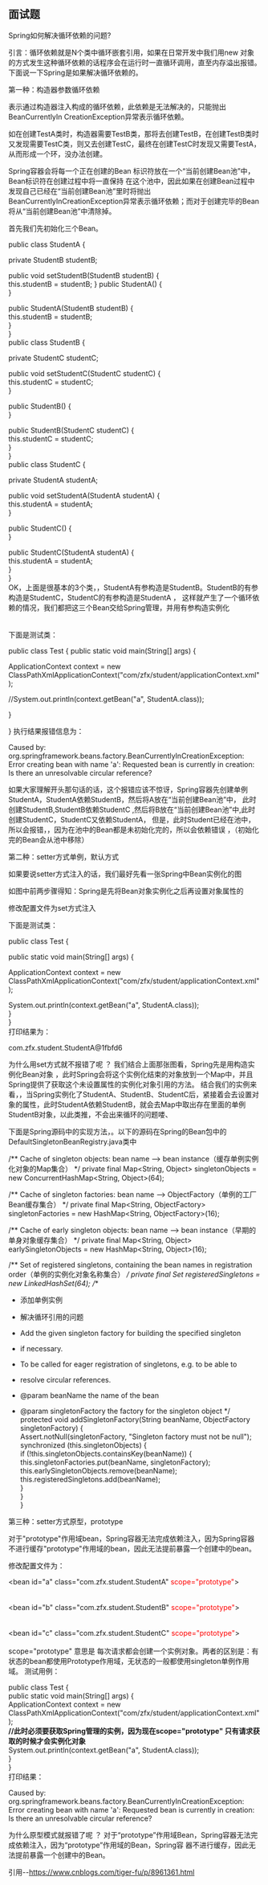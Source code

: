 ## 面试题
Spring如何解决循环依赖的问题?

引言：循环依赖就是N个类中循环嵌套引用，如果在日常开发中我们用new 对象的方式发生这种循环依赖的话程序会在运行时一直循环调用，直至内存溢出报错。下面说一下Spring是如果解决循环依赖的。

第一种：构造器参数循环依赖

表示通过构造器注入构成的循环依赖，此依赖是无法解决的，只能抛出BeanCurrentlyIn CreationException异常表示循环依赖。

如在创建TestA类时，构造器需要TestB类，那将去创建TestB，在创建TestB类时又发现需要TestC类，则又去创建TestC，最终在创建TestC时发现又需要TestA，从而形成一个环，没办法创建。

Spring容器会将每一个正在创建的Bean 标识符放在一个“当前创建Bean池”中，Bean标识符在创建过程中将一直保持
在这个池中，因此如果在创建Bean过程中发现自己已经在“当前创建Bean池”里时将抛出
BeanCurrentlyInCreationException异常表示循环依赖；而对于创建完毕的Bean将从“当前创建Bean池”中清除掉。

首先我们先初始化三个Bean。

public class StudentA { 
  
 private StudentB studentB;  
  
 public void setStudentB(StudentB studentB) {  
    this.studentB = studentB; 
 } 
 public StudentA() {  
 }  
  
 public StudentA(StudentB studentB) {  
    this.studentB = studentB;  
 }  
}  
public class StudentB {  
  
 private StudentC studentC;  
   
 public void setStudentC(StudentC studentC) {  
 this.studentC = studentC;  
 }  
   
 public StudentB() {  
 }  
   
 public StudentB(StudentC studentC) {  
 this.studentC = studentC;  
 }  
}  
public class StudentC {  
  
 private StudentA studentA;  
  
 public void setStudentA(StudentA studentA) {  
 this.studentA = studentA;  
 }  
  
 public StudentC() {  
 }  
  
 public StudentC(StudentA studentA) {  
 this.studentA = studentA;  
 }  
}  
OK，上面是很基本的3个类，，StudentA有参构造是StudentB。StudentB的有参构造是StudentC，StudentC的有参构造是StudentA ，
这样就产生了一个循环依赖的情况，我们都把这三个Bean交给Spring管理，并用有参构造实例化
<bean id="a" class="com.zfx.student.StudentA">  
 <constructor-arg index="0" ref="b"></constructor-arg>  
</bean>  
<bean id="b" class="com.zfx.student.StudentB"> 
 <constructor-arg index="0" ref="c"></constructor-arg> 
</bean> 
<bean id="c" class="com.zfx.student.StudentC"> 
 <constructor-arg index="0" ref="a"></constructor-arg> 
</bean>
下面是测试类：

public class Test { 
 public static void main(String[] args) { 
 
 ApplicationContext context = new ClassPathXmlApplicationContext("com/zfx/student/applicationContext.xml"); 
 
 //System.out.println(context.getBean("a", StudentA.class)); 
 
 } 
 
}
执行结果报错信息为：

Caused by: org.springframework.beans.factory.BeanCurrentlyInCreationException:  
    Error creating bean with name 'a': Requested bean is currently in creation: Is there an unresolvable circular reference? 

如果大家理解开头那句话的话，这个报错应该不惊讶，Spring容器先创建单例StudentA，StudentA依赖StudentB，然后将A放在“当前创建Bean池”中，
此时创建StudentB,StudentB依赖StudentC ,然后将B放在“当前创建Bean池”中,此时创建StudentC，StudentC又依赖StudentA， 但是，此时Student已经在池中，所以会报错，，因为在池中的Bean都是未初始化完的，所以会依赖错误 ，（初始化完的Bean会从池中移除）

第二种：setter方式单例，默认方式

如果要说setter方式注入的话，我们最好先看一张Spring中Bean实例化的图

如图中前两步骤得知：Spring是先将Bean对象实例化之后再设置对象属性的

修改配置文件为set方式注入

<!--scope="singleton"(默认就是单例方式) -->
<bean id="a" class="com.zfx.student.StudentA" scope="singleton"> 
 <property name="studentB" ref="b"></property>  
</bean>  
<bean id="b" class="com.zfx.student.StudentB" scope="singleton">  
 <property name="studentC" ref="c"></property>  
</bean>  
<bean id="c" class="com.zfx.student.StudentC" scope="singleton">  
 <property name="studentA" ref="a"></property>  
</bean> 
下面是测试类：

public class Test {  
  
 public static void main(String[] args) {  
  
  ApplicationContext context = new ClassPathXmlApplicationContext("com/zfx/student/applicationContext.xml");  
   
  System.out.println(context.getBean("a", StudentA.class));  
 }  
}  
打印结果为：

com.zfx.student.StudentA@1fbfd6   

为什么用set方式就不报错了呢 ？
我们结合上面那张图看，Spring先是用构造实例化Bean对象 ，此时Spring会将这个实例化结束的对象放到一个Map中，并且Spring提供了获取这个未设置属性的实例化对象引用的方法。   结合我们的实例来看，，当Spring实例化了StudentA、StudentB、StudentC后，紧接着会去设置对象的属性，此时StudentA依赖StudentB，就会去Map中取出存在里面的单例StudentB对象，以此类推，不会出来循环的问题喽、

下面是Spring源码中的实现方法，。以下的源码在Spring的Bean包中的DefaultSingletonBeanRegistry.java类中

/** Cache of singleton objects: bean name --> bean instance（缓存单例实例化对象的Map集合） */
 private final Map<String, Object> singletonObjects = new ConcurrentHashMap<String, Object>(64); 
  
 /** Cache of singleton factories: bean name --> ObjectFactory（单例的工厂Bean缓存集合） */
 private final Map<String, ObjectFactory> singletonFactories = new HashMap<String, ObjectFactory>(16); 
  
 /** Cache of early singleton objects: bean name --> bean instance（早期的单身对象缓存集合） */
 private final Map<String, Object> earlySingletonObjects = new HashMap<String, Object>(16); 
  
 /** Set of registered singletons, containing the bean names in registration order（单例的实例化对象名称集合） */
 private final Set<String> registeredSingletons = new LinkedHashSet<String>(64); 
 /** 
 * 添加单例实例 
 * 解决循环引用的问题 
  
 * Add the given singleton factory for building the specified singleton 
 * if necessary. 
 * <p>To be called for eager registration of singletons, e.g. to be able to 
 * resolve circular references. 
 * @param beanName the name of the bean 
 * @param singletonFactory the factory for the singleton object 
 */
 protected void addSingletonFactory(String beanName, ObjectFactory singletonFactory) {  
 Assert.notNull(singletonFactory, "Singleton factory must not be null");  
 synchronized (this.singletonObjects) {  
  if (!this.singletonObjects.containsKey(beanName)) {  
  this.singletonFactories.put(beanName, singletonFactory);  
  this.earlySingletonObjects.remove(beanName);  
  this.registeredSingletons.add(beanName);  
  }  
 }  
 }  
  
第三种：setter方式原型，prototype

对于"prototype"作用域bean，Spring容器无法完成依赖注入，因为Spring容器不进行缓存"prototype"作用域的bean，因此无法提前暴露一个创建中的bean。

修改配置文件为：

<bean id="a" class="com.zfx.student.StudentA" <span style="color:#FF0000;">scope="prototype"</span>>  
 <property name="studentB" ref="b"></property>  
 </bean>  
 <bean id="b" class="com.zfx.student.StudentB" <span style="color:#FF0000;">scope="prototype"</span>>  
 <property name="studentC" ref="c"></property>  
 </bean>  
 <bean id="c" class="com.zfx.student.StudentC" <span style="color:#FF0000;">scope="prototype"</span>>  
 <property name="studentA" ref="a"></property>  
 </bean> 
scope="prototype" 意思是 每次请求都会创建一个实例对象。两者的区别是：有状态的bean都使用Prototype作用域，无状态的一般都使用singleton单例作用域。
测试用例：

public class Test {  
 public static void main(String[] args) {  
 ApplicationContext context = new ClassPathXmlApplicationContext("com/zfx/student/applicationContext.xml");  
 <strong>//此时必须要获取Spring管理的实例，因为现在scope="prototype" 只有请求获取的时候才会实例化对象</strong>  
 System.out.println(context.getBean("a", StudentA.class));  
 }  
}  
打印结果： 

Caused by: org.springframework.beans.factory.BeanCurrentlyInCreationException:  
    Error creating bean with name 'a': Requested bean is currently in creation: Is there an unresolvable circular reference? 

为什么原型模式就报错了呢 ？
对于“prototype”作用域Bean，Spring容器无法完成依赖注入，因为“prototype”作用域的Bean，Spring容
器不进行缓存，因此无法提前暴露一个创建中的Bean。

引用--https://www.cnblogs.com/tiger-fu/p/8961361.html
